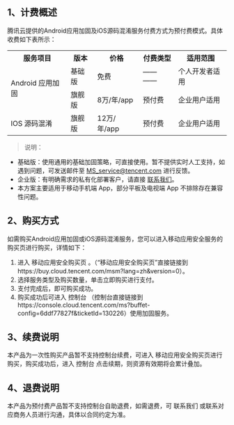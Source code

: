 ## 1、计费概述
腾讯云提供的Android应用加固及iOS源码混淆服务付费方式为预付费模式。具体收费如下表所示：

<table ><tbody>
<tr><th >服务项目</th><th >版本</th><th >价格</th><th>付费类型</th><th>适用范围</th></tr>
<tr><td rowspan= '2' colspan= '1' >Android 应用加固</td>
<td >基础版</td>
<td >免费</td>
<td >—— ——</td>
<td >个人开发者适用</td></tr>
<tr><td >旗舰版</td>
<td >8万/年/app</td>
<td >预付费</td>
<td >企业用户适用</td></tr>
<tr><td >IOS 源码混淆</td>
<td >旗舰版</td>
<td >12万/年/app</td>
<td >预付费</td>
<td >企业用户适用</td></tr>
</tbody></table>


> 说明：
- 基础版：使用通用的基础加固策略，可直接使用。暂不提供实时人工支持，如遇到问题，可发送邮件至 MS_service@tencent.com 进行反馈。
- 企业版：有明确需求的私有化部署客户，请直接 [联系我们](https://cloud.tencent.com/about/connect)。
- 本方案主要适用于移动手机端 App，部分平板及电视端 App 不排除存在兼容性问题。


## 2、购买方式
如需购买Android应用加固或iOS源码混淆服务，您可以进入移动应用安全服务的购买页进行购买，详情如下：
1.	进入 移动应用安全购买页 。（“移动应用安全购买页”直接链接到https://buy.cloud.tencent.com/msm?lang=zh&version=0）。
2.	选择服务类型及购买数量，单击立即购买进行支付。
3.	支付完成后，即可购买成功。
4.	购买成功后可进入 控制台 （控制台直接链接到https://console.cloud.tencent.com/ms?buffet-config=6ddf77827f&ticketId=130226）使用加固服务。



## 3、续费说明
本产品为一次性购买产品暂不支持控制台续费，可进入  移动应用安全购买页进行购买，购买成功后，进入 控制台 点击续期，则资源有效期将会累计叠加。


## 4、退费说明
本产品为预付费产品暂不支持控制台自助退费，如需退费，可 联系我们 或联系对应商务人员进行沟通，具体以合同约定为准。


